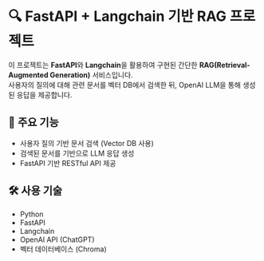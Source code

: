 # 🔍 FastAPI + Langchain 기반 RAG 프로젝트

이 프로젝트는 **FastAPI**와 **Langchain**을 활용하여 구현된 간단한 **RAG(Retrieval-Augmented Generation)** 서비스입니다.  
사용자의 질의에 대해 관련 문서를 벡터 DB에서 검색한 뒤, OpenAI LLM을 통해 생성된 응답을 제공합니다.

## 🚀 주요 기능
- 사용자 질의 기반 문서 검색 (Vector DB 사용)
- 검색된 문서를 기반으로 LLM 응답 생성
- FastAPI 기반 RESTful API 제공

## 🛠 사용 기술
- Python
- FastAPI
- Langchain
- OpenAI API (ChatGPT)
- 벡터 데이터베이스 (Chroma)